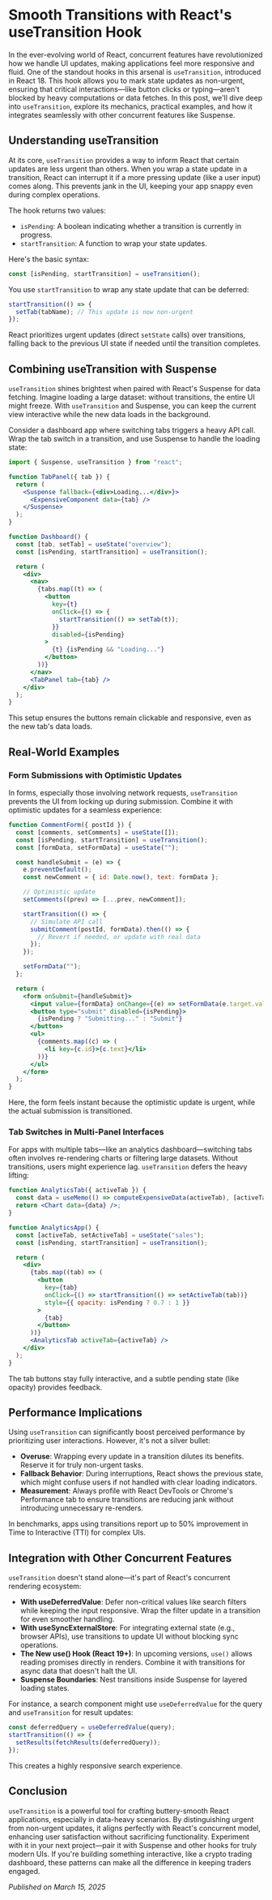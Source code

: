 # Smooth Transitions with React's useTransition Hook

In the ever-evolving world of React, concurrent features have revolutionized how we handle UI updates, making applications feel more responsive and fluid. One of the standout hooks in this arsenal is `useTransition`, introduced in React 18. This hook allows you to mark state updates as non-urgent, ensuring that critical interactions—like button clicks or typing—aren't blocked by heavy computations or data fetches. In this post, we'll dive deep into `useTransition`, explore its mechanics, practical examples, and how it integrates seamlessly with other concurrent features like Suspense.

## Understanding useTransition

At its core, `useTransition` provides a way to inform React that certain updates are less urgent than others. When you wrap a state update in a transition, React can interrupt it if a more pressing update (like a user input) comes along. This prevents jank in the UI, keeping your app snappy even during complex operations.

The hook returns two values:

- `isPending`: A boolean indicating whether a transition is currently in progress.
- `startTransition`: A function to wrap your state updates.

Here's the basic syntax:

```jsx
const [isPending, startTransition] = useTransition();
```

You use `startTransition` to wrap any state update that can be deferred:

```jsx
startTransition(() => {
  setTab(tabName); // This update is now non-urgent
});
```

React prioritizes urgent updates (direct `setState` calls) over transitions, falling back to the previous UI state if needed until the transition completes.

## Combining useTransition with Suspense

`useTransition` shines brightest when paired with React's Suspense for data fetching. Imagine loading a large dataset: without transitions, the entire UI might freeze. With `useTransition` and Suspense, you can keep the current view interactive while the new data loads in the background.

Consider a dashboard app where switching tabs triggers a heavy API call. Wrap the tab switch in a transition, and use Suspense to handle the loading state:

```jsx
import { Suspense, useTransition } from "react";

function TabPanel({ tab }) {
  return (
    <Suspense fallback={<div>Loading...</div>}>
      <ExpensiveComponent data={tab} />
    </Suspense>
  );
}

function Dashboard() {
  const [tab, setTab] = useState("overview");
  const [isPending, startTransition] = useTransition();

  return (
    <div>
      <nav>
        {tabs.map((t) => (
          <button
            key={t}
            onClick={() => {
              startTransition(() => setTab(t));
            }}
            disabled={isPending}
          >
            {t} {isPending && "Loading..."}
          </button>
        ))}
      </nav>
      <TabPanel tab={tab} />
    </div>
  );
}
```

This setup ensures the buttons remain clickable and responsive, even as the new tab's data loads.

## Real-World Examples

### Form Submissions with Optimistic Updates

In forms, especially those involving network requests, `useTransition` prevents the UI from locking up during submission. Combine it with optimistic updates for a seamless experience:

```jsx
function CommentForm({ postId }) {
  const [comments, setComments] = useState([]);
  const [isPending, startTransition] = useTransition();
  const [formData, setFormData] = useState("");

  const handleSubmit = (e) => {
    e.preventDefault();
    const newComment = { id: Date.now(), text: formData };

    // Optimistic update
    setComments((prev) => [...prev, newComment]);

    startTransition(() => {
      // Simulate API call
      submitComment(postId, formData).then(() => {
        // Revert if needed, or update with real data
      });
    });

    setFormData("");
  };

  return (
    <form onSubmit={handleSubmit}>
      <input value={formData} onChange={(e) => setFormData(e.target.value)} />
      <button type="submit" disabled={isPending}>
        {isPending ? "Submitting..." : "Submit"}
      </button>
      <ul>
        {comments.map((c) => (
          <li key={c.id}>{c.text}</li>
        ))}
      </ul>
    </form>
  );
}
```

Here, the form feels instant because the optimistic update is urgent, while the actual submission is transitioned.

### Tab Switches in Multi-Panel Interfaces

For apps with multiple tabs—like an analytics dashboard—switching tabs often involves re-rendering charts or filtering large datasets. Without transitions, users might experience lag. `useTransition` defers the heavy lifting:

```jsx
function AnalyticsTab({ activeTab }) {
  const data = useMemo(() => computeExpensiveData(activeTab), [activeTab]);
  return <Chart data={data} />;
}

function AnalyticsApp() {
  const [activeTab, setActiveTab] = useState("sales");
  const [isPending, startTransition] = useTransition();

  return (
    <div>
      {tabs.map((tab) => (
        <button
          key={tab}
          onClick={() => startTransition(() => setActiveTab(tab))}
          style={{ opacity: isPending ? 0.7 : 1 }}
        >
          {tab}
        </button>
      ))}
      <AnalyticsTab activeTab={activeTab} />
    </div>
  );
}
```

The tab buttons stay fully interactive, and a subtle pending state (like opacity) provides feedback.

## Performance Implications

Using `useTransition` can significantly boost perceived performance by prioritizing user interactions. However, it's not a silver bullet:

- **Overuse**: Wrapping every update in a transition dilutes its benefits. Reserve it for truly non-urgent tasks.
- **Fallback Behavior**: During interruptions, React shows the previous state, which might confuse users if not handled with clear loading indicators.
- **Measurement**: Always profile with React DevTools or Chrome's Performance tab to ensure transitions are reducing jank without introducing unnecessary re-renders.

In benchmarks, apps using transitions report up to 50% improvement in Time to Interactive (TTI) for complex UIs.

## Integration with Other Concurrent Features

`useTransition` doesn't stand alone—it's part of React's concurrent rendering ecosystem:

- **With useDeferredValue**: Defer non-critical values like search filters while keeping the input responsive. Wrap the filter update in a transition for even smoother handling.
- **With useSyncExternalStore**: For integrating external state (e.g., browser APIs), use transitions to update UI without blocking sync operations.
- **The New use() Hook (React 19+)**: In upcoming versions, `use()` allows reading promises directly in renders. Combine it with transitions for async data that doesn't halt the UI.
- **Suspense Boundaries**: Nest transitions inside Suspense for layered loading states.

For instance, a search component might use `useDeferredValue` for the query and `useTransition` for result updates:

```jsx
const deferredQuery = useDeferredValue(query);
startTransition(() => {
  setResults(fetchResults(deferredQuery));
});
```

This creates a highly responsive search experience.

## Conclusion

`useTransition` is a powerful tool for crafting buttery-smooth React applications, especially in data-heavy scenarios. By distinguishing urgent from non-urgent updates, it aligns perfectly with React's concurrent model, enhancing user satisfaction without sacrificing functionality. Experiment with it in your next project—pair it with Suspense and other hooks for truly modern UIs. If you're building something interactive, like a crypto trading dashboard, these patterns can make all the difference in keeping traders engaged.

_Published on March 15, 2025_
